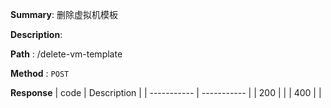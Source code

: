**Summary**: 删除虚拟机模板

**Description**:

**Path** : /delete-vm-template

**Method** : `POST`

**Response**
| code      | Description |
| ----------- | ----------- |
|  200   |       |
|  400   |       |

